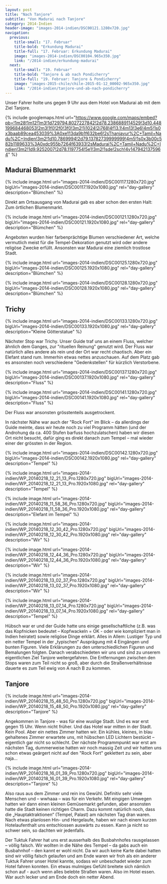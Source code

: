 ```yaml
---
layout: post
title: "Nach Tanjore"
subtitle: "Von Madurai nach Tanjore"
category: 2014-Indien
header-image: "images-2014-indien/DSC00121.1280x720.jpg"
navigation:
  previous:
    title-small: "17. Februar"
    title-bold: "Erkundung Madurai"
    title-full: "17. Februar: Erkundung Madurai"
    image: "images-2014-indien/DSC00104.965x350.jpg"
    link: "/2014-indien/erkundung-madurai"
  next:
    title-small: "19. Februar"
    title-bold: "Tanjore & ab nach Pondicherry"
    title-full: "19. Februar: Tanjore & Pondicherry"
    image: "images-2015-chile/chile-2015-01-12_00002-965x350.jpg"
    link: "/2014-indien/tanjore-und-ab-nach-pondicherry"
---
```


Unser Fahrer holte uns gegen 9 Uhr aus dem Hotel von Madurai ab mit dem Ziel Tanjore. 

{% include googlemaps.html url="https://www.google.com/maps/embed?pb=!1m28!1m12!1m3!1d729794.8027227842!2d78.2386889114529!3d10.448199684468053!2m3!1f0!2f0!3f0!3m2!1i1024!2i768!4f13.1!4m13!3e6!4m5!1s0x3baab89cea453039%3A0xe113da9b1f632be6!2sThanjavur%2C+Tamil+Nadu%2C+Indien!3m2!1d10.7869994!2d79.13782739999999!4m5!1s0x3b00c582b1189633%3A0xdc955b7264f63933!2sMadurai%2C+Tamil+Nadu%2C+Indien!3m2!1d9.9252007!2d78.1197754!5e1!3m2!1sde!2sch!4v1479421375964" %}

## Madurai Blumenmarkt

{% include image.html url="images-2014-indien/DSC00117.1280x720.jpg" bigUrl="images-2014-indien/DSC00117.1920x1080.jpg" rel="day-gallery" description="Blümchen" %}

Direkt am Ortsausgang von Madurai gab es aber schon den ersten Halt: Zum örtlichen Blumenmarkt. 

{% include image.html url="images-2014-indien/DSC00121.1280x720.jpg" bigUrl="images-2014-indien/DSC00121.1920x1080.jpg" rel="day-gallery" description="Blümchen" %}

Angeboten wurden hier farbenprächtige Blumen verschiedener Art, welche vermutlich meist für die Tempel-Dekoration genutzt wird oder andere religöse Zwecke erfüllt. Ansonsten war Madurai eine ziemlich trostlose Stadt.

{% include image.html url="images-2014-indien/DSC00125.1280x720.jpg" bigUrl="images-2014-indien/DSC00125.1920x1080.jpg" rel="day-gallery" description="Blümchen" %}

{% include image.html url="images-2014-indien/DSC00128.1280x720.jpg" bigUrl="images-2014-indien/DSC00128.1920x1080.jpg" rel="day-gallery" description="Blümchen" %}

## Trichy

{% include image.html url="images-2014-indien/DSC00133.1280x720.jpg" bigUrl="images-2014-indien/DSC00133.1920x1080.jpg" rel="day-gallery" description="Kleine Götterstatue" %}

Nächster Stop war Trichy. Unser Guide traf uns an einem Fluss, welcher ähnlich dem Ganges, zur "rituellen Reinung" genutzt wird. Der Fluss war natürlich alles andere als rein und der Ort war recht chaotisch. Aber ein Elefant stand rum. Immerhin etwas nettes anzuschauen.
Auf dem Platz gab es ansonsten noch verschiedene "Gedenkstellen" für kürzlich Verstorbene. 

{% include image.html url="images-2014-indien/DSC00137.1280x720.jpg" bigUrl="images-2014-indien/DSC00137.1920x1080.jpg" rel="day-gallery" description="Fluss" %}


{% include image.html url="images-2014-indien/DSC00141.1280x720.jpg" bigUrl="images-2014-indien/DSC00141.1920x1080.jpg" rel="day-gallery" description="Fluss" %}

Der Fluss war ansonsten grösstenteils ausgetrockent. 

In nächster Nähe war auch der "Rock Fort" im Blick – da allerdings der Guide meinte, dass wir heute noch zu viel Programm hätten (und der Androhung da ca. 400 Stufen barfuss hochzulatschen) haben wir diesen Ort nicht besucht, dafür ging es direkt danach zum Tempel – mal wieder einer der grössten in der Region.

{% include image.html url="images-2014-indien/DSC00142.1280x720.jpg" bigUrl="images-2014-indien/DSC00142.1920x1080.jpg" rel="day-gallery" description="Tempel" %}

{% include image.html url="images-2014-indien/WP_20140218_12_21_13_Pro.1280x720.jpg" bigUrl="images-2014-indien/WP_20140218_12_21_13_Pro.1920x1080.jpg" rel="day-gallery" description="Tempel" %}

{% include image.html url="images-2014-indien/WP_20140218_11_58_36_Pro.1280x720.jpg" bigUrl="images-2014-indien/WP_20140218_11_58_36_Pro.1920x1080.jpg" rel="day-gallery" description="Elefant im Tempel" %}

{% include image.html url="images-2014-indien/WP_20140218_12_30_42_Pro.1280x720.jpg" bigUrl="images-2014-indien/WP_20140218_12_30_42_Pro.1920x1080.jpg" rel="day-gallery" description="Wir" %}

{% include image.html url="images-2014-indien/WP_20140218_12_44_36_Pro.1280x720.jpg" bigUrl="images-2014-indien/WP_20140218_12_44_36_Pro.1920x1080.jpg" rel="day-gallery" description="Wir" %}

{% include image.html url="images-2014-indien/WP_20140218_13_02_37_Pro.1280x720.jpg" bigUrl="images-2014-indien/WP_20140218_13_02_37_Pro.1920x1080.jpg" rel="day-gallery" description="Wir" %}

{% include image.html url="images-2014-indien/WP_20140218_13_07_14_Pro.1280x720.jpg" bigUrl="images-2014-indien/WP_20140218_13_07_14_Pro.1920x1080.jpg" rel="day-gallery" description="Tempel" %}

Hübsch war er und der Guide hatte uns einige gesellschaftliche (z.B. was das Kopfnicken bedeutet – Kopfwackeln = OK - oder wie kompliziert man in Indien heiratet) sowie religöse Dinge erklärt. Alles in Allem: Lustiger Typ und ein netter Tempel in der „typischen“ Ausprägung mit 4 Eingängen und bunten Figuren. Viele Erklärungen zu den unterschiedlichen Figuren und Bemalungen folgten. Danach verabschiedeten wir uns und sind zu unserem eigentlichen Ziel Tanjore weitergefahren. Die Entfernungen zwischen den Stops waren zum Teil nicht so groß, aber durch die Straßenverhältnisse dauerte es zum Teil ewig von A nach B zu kommen.

## Tanjore

{% include image.html url="images-2014-indien/WP_20140218_15_48_50_Pro.1280x720.jpg" bigUrl="images-2014-indien/WP_20140218_15_48_50_Pro.1920x1080.jpg" rel="day-gallery" description="Tanjore" %}

Angekommen in Tanjore - was für eine wuslige Stadt. Und es war erst gegen 15 Uhr. Wenn nicht früher. Und das Hotel war mitten in der Stadt. Kein Pool. Aber ein nettes Zimmer hatten wir. Ein kühles, kleines, in blau gehaltenes Zimmer erwartete uns, mit hübschen LED Lichtern bestückt – eigentlich gar nicht so schlecht. Der nächste Programmpunkt war erst am nächsten Tag, dummerweise hatten wir noch massig Zeit und wir hatten uns schon etwas geärgert nicht auf den "Rock Fort" geklettert zu sein, aber naja...

{% include image.html url="images-2014-indien/WP_20140218_16_01_39_Pro.1280x720.jpg" bigUrl="images-2014-indien/WP_20140218_16_01_39_Pro.1920x1080.jpg" rel="day-gallery" description="Tanjore" %}

Also raus aus dem Zimmer und rein ins Gewühl. Definitiv sehr viele Menschen und – wwhaaa – was für ein Verkehr. Mit eingigen Umwegen hatten wir dann einen kleinen Gemüsemarkt gefunden, aber ansonsten hatte die Stadt keinen richtigen Charm. Dazu kommt natürlich noch, dass die „Hauptaktraktionen“ (Tempel, Palast) am nächsten Tag dran waren. Nach etwas planlosen Hin- und Hergelaufe, haben wir nach einem kurzen Hotelaufenthalt uns entschlossen auswärts zu essen. Kann ja nicht so schwer sein, so dachten wir jedenfalls.

Der Tuktuk Fahrer hat uns erst ausserhalb des Busbahnhofes rausgelassen – völlig falsch. Wir wollten in die Nähe des Tempel – da gabs auch ein Busbahnhof – den kannt er wohl nicht. Da wir auch keine Karte dabei hatten sind wir völlig falsch gelaufen und am Ende waren wir froh als ein anderer Tuktuk Fahrer unser Hotel kannte, sodass wir unbeschadet wieder zum Hotel fahren konnten. Ein etwas mulmiges Gefühl breitete sich nämlich schon auf - auch wenn alles belebte Straßen waren.
Also im Hotel essen. War auch lecker und am Ende doch ein netter Abend.

